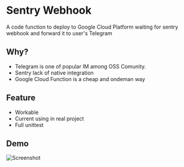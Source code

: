 # Sentry Webhook

A code function to deploy to Google Cloud Platform waiting for sentry webhook and forward it to user's Telegram

## Why?

* Telegram is one of popular IM among OSS Comunity.
* Sentry lack of native integration
* Google Cloud Function is a cheap and ondeman way

## Feature

* Workable
* Current using in real project
* Full unittest

## Demo

![Screenshot](http://)